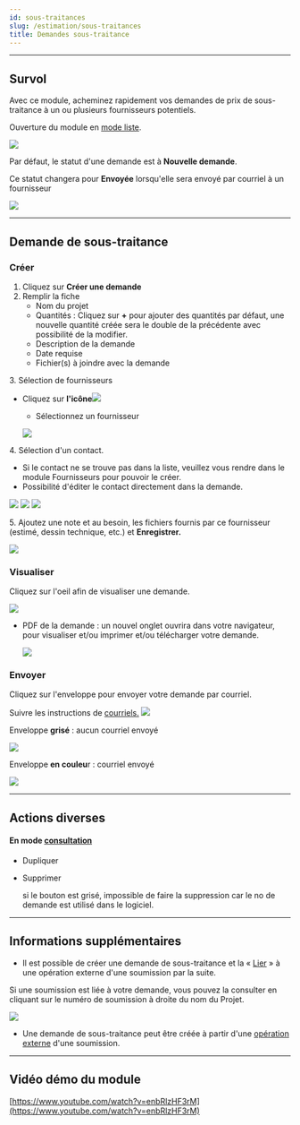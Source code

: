 ```yaml
---
id: sous-traitances
slug: /estimation/sous-traitances
title: Demandes sous-traitance
---
```


---

## Survol

Avec ce module, acheminez rapidement vos demandes de prix de sous-traitance à un ou plusieurs fournisseurs potentiels.

Ouverture du module en [mode liste](../03-Fonctionnalités%20générales/02-navigation.md#mode-liste).

![](../../static/img/Soustraitances_01.png)

Par défaut, le statut d'une demande est à **Nouvelle demande**.

Ce statut changera pour **Envoyée** lorsqu'elle sera envoyé par courriel à un fournisseur

![](../../static/img/Soustraitances_02.png)

---

## Demande de sous-traitance

### Créer

1. Cliquez sur **Créer une demande**
2. Remplir la fiche
   - Nom du projet
   - Quantités : Cliquez sur **+** pour ajouter des quantités
     par défaut, une nouvelle quantité créée sera le double de la précédente avec possibilité de la modifier.
   - Description de la demande
   - Date requise
   - Fichier(s) à joindre avec la demande

3\. Sélection de fournisseurs

- Cliquez sur **l'icône**![](../../static/img/Contacts_2_iconeajout.png)

  - Sélectionnez un fournisseur

  ![](../../static/img/Soustraitances_03.png)

4\. Sélection d'un contact.

- Si le contact ne se trouve pas dans la liste, veuillez vous rendre dans le module Fournisseurs pour pouvoir le créer.
- Possibilité d'éditer le contact directement dans la demande.

![](../../static/img/Soustraitances_04.png)
![](../../static/img/Soustraitances_13.png)
![](../../static/img/Soustraitances_05.png)

5\. Ajoutez une note et au besoin, les fichiers fournis par ce fournisseur (estimé, dessin technique, etc.) et **Enregistrer.**

![](../../static/img/Soustraitances_06.png)

####

### Visualiser

Cliquez sur l'oeil afin de visualiser une demande.

![](../../static/img/Soustraitances_07.png)

- PDF de la demande : un nouvel onglet ouvrira dans votre navigateur, pour visualiser et/ou imprimer et/ou télécharger votre demande.

  ![](../../static/img/Soustraitances_08.png)

### Envoyer

Cliquez sur l'enveloppe pour envoyer votre demande par courriel.

Suivre les instructions de [courriels.](../03-Fonctionnalités%20générales/01-courriels.md)
![](../../static/img/Soustraitances_10.png)

Enveloppe **grisé** : aucun courriel envoyé

![](../../static/img/Soustraitances_09.png)

Enveloppe **en couleu**r : courriel envoyé

![](../../static/img/Soustraitances_11.png)

---

## Actions diverses

#### **En mode [consultation](../03-Fonctionnalités%20générales/02-navigation.md#mode-consultation)**

- Dupliquer
- Supprimer

  si le bouton est grisé, impossible de faire la suppression car le no de demande est utilisé dans le logiciel.

---

## Informations supplémentaires

- Il est possible de créer une demande de sous-traitance et la « [Lier](../05-Estimation/01-soumissions.md#opérations-globales) » à une opération externe d'une soumission par la suite.

Si une soumission est liée à votre demande, vous pouvez la consulter en cliquant sur le numéro de soumission à droite du nom du Projet.

![](../../static/img/Soustraitances_12.png)

- Une demande de sous-traitance peut être créée à partir d'une [opération externe](../05-Estimation/01-soumissions.md#opérations-globales) d'une soumission.

---

## Vidéo démo du module

[https://www.youtube.com/watch?v=enbRlzHF3rM](https://www.youtube.com/watch?v=enbRlzHF3rM)
